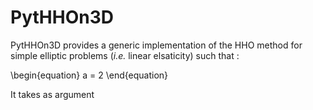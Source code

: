 # PytHHOn3D

PytHHOn3D provides a generic implementation of the HHO method for simple elliptic problems (*i.e.* linear elsaticity) such that :

\begin{equation}
a = 2
\end{equation}

It takes as argument